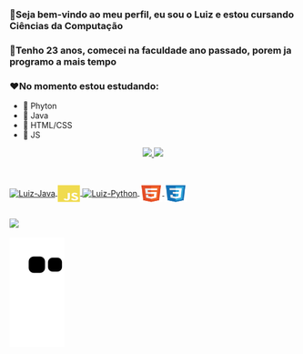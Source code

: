 ### 🔭Seja bem-vindo ao meu perfil, eu sou o Luiz e estou cursando Ciências da Computação 
### 🐲Tenho 23 anos, comecei na faculdade ano passado, porem ja programo a mais tempo
### ❤️No momento estou estudando:
- 📘 Phyton
- 📒 Java
- 📙 HTML/CSS
- 📒 JS

<div align="center">
  <a href="https://github.com/LuizDanHp">
  <img height="180em" src="https://github-readme-stats.vercel.app/api?username=LuizDanHp&show_icons=true&theme=dark&include_all_commits=true&count_private=true"/>
  <img height="180em" src="https://github-readme-stats.vercel.app/api/top-langs/?username=LuizDanHp&layout=compact&langs_count=7&theme=dark"/>
</div>
  
  ##

<div style="display: inline_block"><br>
  <img align="center" alt="Luiz-Java" height="30" width="40" src="https://cdn.jsdelivr.net/gh/devicons/devicon/icons/java/java-plain.svg">
  <img align="center" alt="Luiz-Js" height="30" width="40" src="https://raw.githubusercontent.com/devicons/devicon/master/icons/javascript/javascript-plain.svg">
  <img align="center" alt="Luiz-Python" height="30" width="40" src="https://cdn.jsdelivr.net/gh/devicons/devicon/icons/python/python-original.svg" />
  <img align="center" alt="Luiz-HTML" height="30" width="40" src="https://raw.githubusercontent.com/devicons/devicon/master/icons/html5/html5-original.svg">
  <img align="center" alt="Luiz-CSS" height="30" width="40" src="https://raw.githubusercontent.com/devicons/devicon/master/icons/css3/css3-original.svg">
</div>

  ##
<div> 
  <a href="https://www.linkedin.com/in/luiz-danilo-honório-pires-295a6814a/" target="_blank"><img src="https://img.shields.io/badge/-LinkedIn-%230077B5?style=for-the-badge&logo=linkedin&logoColor=white" target="_blank"></a>
 
  ![Snake animation](https://github.com/LuizDanHp/LuizDanHp/blob/output/github-contribution-grid-snake.svg)
 
</div>
